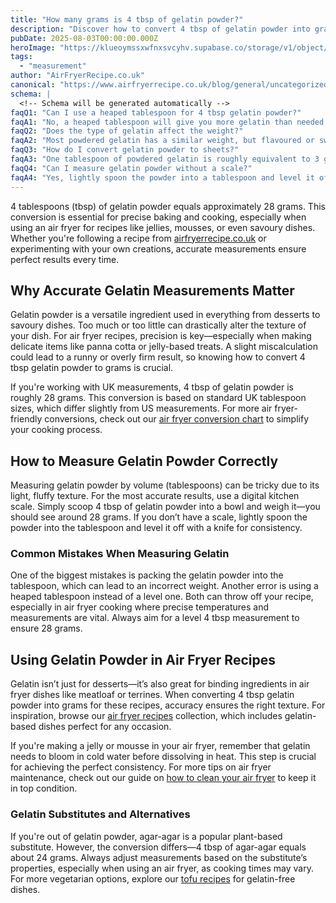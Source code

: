 ```yaml
---
title: "How many grams is 4 tbsp of gelatin powder?"
description: "Discover how to convert 4 tbsp of gelatin powder into grams for perfect recipes every time. Includes UK measurements and air fryer tips!"
pubDate: 2025-08-03T00:00:00.000Z
heroImage: "https://klueoymssxwfnxsvcyhv.supabase.co/storage/v1/object/public/Shmucket/how-many-grams-is-4-tbsp-gelatin-powder.webp"
tags:
  - "measurement"
author: "AirFryerRecipe.co.uk"
canonical: "https://www.airfryerrecipe.co.uk/blog/general/uncategorized/how-many-grams-is-4-tbsp-gelatin-powder"
schema: |
  <!-- Schema will be generated automatically -->
faqQ1: "Can I use a heaped tablespoon for 4 tbsp gelatin powder?"
faqA1: "No, a heaped tablespoon will give you more gelatin than needed, leading to an incorrect weight. For accuracy, always use a level tablespoon. Four level tablespoons of gelatin powder equal roughly 28 grams."
faqQ2: "Does the type of gelatin affect the weight?"
faqA2: "Most powdered gelatin has a similar weight, but flavoured or sweetened varieties may vary slightly. Always check the packaging for specific weight guidelines, especially when using an air fryer for precise recipes."
faqQ3: "How do I convert gelatin powder to sheets?"
faqA3: "One tablespoon of powdered gelatin is roughly equivalent to 3 gelatin sheets. So, 4 tbsp would be about 12 sheets. However, sheet weights can vary, so check the brand’s instructions for exact conversions."
faqQ4: "Can I measure gelatin powder without a scale?"
faqA4: "Yes, lightly spoon the powder into a tablespoon and level it off for consistency. Four level tablespoons should give you around 28 grams. For best results, though, a digital scale is recommended."
---
```

<p>4 tablespoons (tbsp) of gelatin powder equals approximately 28 grams. This conversion is essential for precise baking and cooking, especially when using an air fryer for recipes like jellies, mousses, or even savoury dishes. Whether you're following a recipe from <a href=https://www.airfryerrecipe.co.uk>airfryerrecipe.co.uk</a> or experimenting with your own creations, accurate measurements ensure perfect results every time.</p>  

<h2>Why Accurate Gelatin Measurements Matter</h2>  
<p>Gelatin powder is a versatile ingredient used in everything from desserts to savoury dishes. Too much or too little can drastically alter the texture of your dish. For air fryer recipes, precision is key—especially when making delicate items like panna cotta or jelly-based treats. A slight miscalculation could lead to a runny or overly firm result, so knowing how to convert 4 tbsp gelatin powder to grams is crucial.</p>  
<p>If you're working with UK measurements, 4 tbsp of gelatin powder is roughly 28 grams. This conversion is based on standard UK tablespoon sizes, which differ slightly from US measurements. For more air fryer-friendly conversions, check out our <a href=https://www.airfryerrecipe.co.uk/air-fryer-conversion-chart>air fryer conversion chart</a> to simplify your cooking process.</p>  

<h2>How to Measure Gelatin Powder Correctly</h2>  
<p>Measuring gelatin powder by volume (tablespoons) can be tricky due to its light, fluffy texture. For the most accurate results, use a digital kitchen scale. Simply scoop 4 tbsp of gelatin powder into a bowl and weigh it—you should see around 28 grams. If you don’t have a scale, lightly spoon the powder into the tablespoon and level it off with a knife for consistency.</p>  

<h3>Common Mistakes When Measuring Gelatin</h3>  
<p>One of the biggest mistakes is packing the gelatin powder into the tablespoon, which can lead to an incorrect weight. Another error is using a heaped tablespoon instead of a level one. Both can throw off your recipe, especially in air fryer cooking where precise temperatures and measurements are vital. Always aim for a level 4 tbsp measurement to ensure 28 grams.</p>  

<h2>Using Gelatin Powder in Air Fryer Recipes</h2>  
<p>Gelatin isn’t just for desserts—it’s also great for binding ingredients in air fryer dishes like meatloaf or terrines. When converting 4 tbsp gelatin powder into grams for these recipes, accuracy ensures the right texture. For inspiration, browse our <a href=https://www.airfryerrecipe.co.uk/recipes>air fryer recipes</a> collection, which includes gelatin-based dishes perfect for any occasion.</p>  
<p>If you're making a jelly or mousse in your air fryer, remember that gelatin needs to bloom in cold water before dissolving in heat. This step is crucial for achieving the perfect consistency. For more tips on air fryer maintenance, check out our guide on <a href=https://www.airfryerrecipe.co.uk/air-fryer-cleaner>how to clean your air fryer</a> to keep it in top condition.</p>  

<h3>Gelatin Substitutes and Alternatives</h3>  
<p>If you're out of gelatin powder, agar-agar is a popular plant-based substitute. However, the conversion differs—4 tbsp of agar-agar equals about 24 grams. Always adjust measurements based on the substitute’s properties, especially when using an air fryer, as cooking times may vary. For more vegetarian options, explore our <a href=https://www.airfryerrecipe.co.uk/recipe-category/tofu>tofu recipes</a> for gelatin-free dishes.</p>
